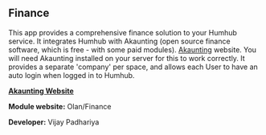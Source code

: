 ## Finance

This app provides a comprehensive finance solution to your Humhub service. It integrates Humhub with Akaunting (open source finance software, which is free - with some paid modules). [Akaunting](https://akaunting.com/) website. You will need Akaunting installed on your server for this to work correctly. It provides a separate 'company' per space, and allows each User to have an auto login when logged in to Humhub.


[__Akaunting Website__](https://akaunting.com/)

__Module website:__ Olan/Finance

__Developer:__ Vijay Padhariya
